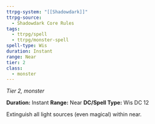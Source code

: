 ```yaml
---
ttrpg-system: "[[Shadowdark]]"
ttrpg-source:
  - Shadowdark Core Rules
tags:
  - ttrpg/spell
  - ttrpg/monster-spell
spell-type: Wis
duration: Instant
range: Near
tier: 2
class:
  - monster
---
```

*Tier 2, monster*

**Duration:** Instant
**Range:** Near
**DC/Spell Type:** Wis DC 12

Extinguish all light sources (even magical) within near. 

